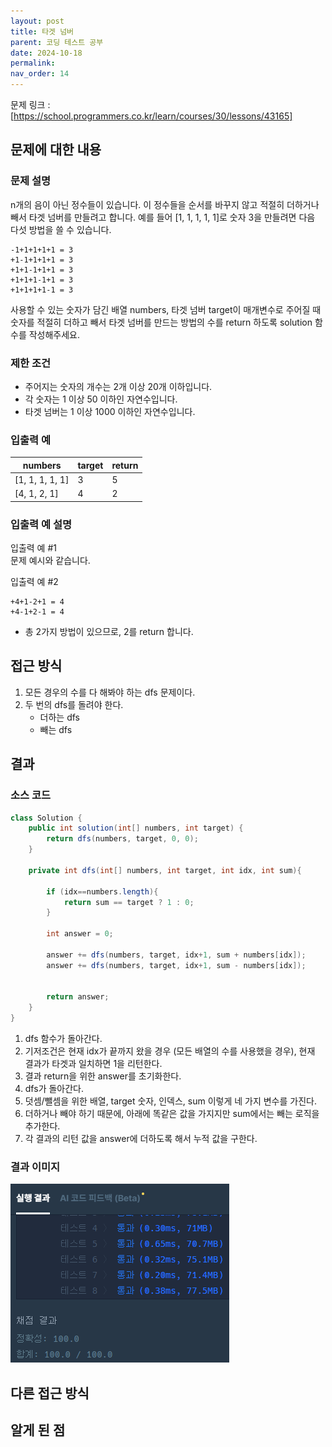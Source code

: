 ```yaml
---
layout: post
title: 타겟 넘버
parent: 코딩 테스트 공부
date: 2024-10-18
permalink:
nav_order: 14
---
```


문제 링크 : [https://school.programmers.co.kr/learn/courses/30/lessons/43165]

## 문제에 대한 내용

### 문제 설명

n개의 음이 아닌 정수들이 있습니다. 이 정수들을 순서를 바꾸지 않고 적절히 더하거나 빼서 타겟 넘버를 만들려고 합니다. 예를 들어 [1, 1, 1, 1, 1]로 숫자 3을 만들려면 다음 다섯 방법을 쓸 수 있습니다.

```
-1+1+1+1+1 = 3
+1-1+1+1+1 = 3
+1+1-1+1+1 = 3
+1+1+1-1+1 = 3
+1+1+1+1-1 = 3
```

사용할 수 있는 숫자가 담긴 배열 numbers, 타겟 넘버 target이 매개변수로 주어질 때 숫자를 적절히 더하고 빼서 타겟 넘버를 만드는 방법의 수를 return 하도록 solution 함수를 작성해주세요.

### 제한 조건

- 주어지는 숫자의 개수는 2개 이상 20개 이하입니다.
- 각 숫자는 1 이상 50 이하인 자연수입니다.
- 타겟 넘버는 1 이상 1000 이하인 자연수입니다.

### 입출력 예

| numbers         | target | return |
| --------------- | ------ | ------ |
| [1, 1, 1, 1, 1] | 3      | 5      |
| [4, 1, 2, 1]    | 4      | 2      |

### 입출력 예 설명

입출력 예 #1  
문제 예시와 같습니다.

입출력 예 #2

```
+4+1-2+1 = 4
+4-1+2-1 = 4
```

- 총 2가지 방법이 있으므로, 2를 return 합니다.

## 접근 방식

1. 모든 경우의 수를 다 해봐야 하는 dfs 문제이다.
2. 두 번의 dfs를 돌려야 한다.
   - 더하는 dfs
   - 빼는 dfs

## 결과

### 소스 코드

```java
class Solution {
    public int solution(int[] numbers, int target) {
        return dfs(numbers, target, 0, 0);
    }

    private int dfs(int[] numbers, int target, int idx, int sum){

        if (idx==numbers.length){
            return sum == target ? 1 : 0;
        }

        int answer = 0;

        answer += dfs(numbers, target, idx+1, sum + numbers[idx]);
        answer += dfs(numbers, target, idx+1, sum - numbers[idx]);


        return answer;
    }
}
```

1. dfs 함수가 돌아간다.
2. 기저조건은 현재 idx가 끝까지 왔을 경우 (모든 배열의 수를 사용했을 경우), 현재 결과가 타겟과 일치하면 1을 리턴한다.
3. 결과 return을 위한 answer를 초기화한다.
4. dfs가 돌아간다.
5. 덧셈/뺄셈을 위한 배열, target 숫자, 인덱스, sum 이렇게 네 가지 변수를 가진다.
6. 더하거나 빼야 하기 때문에, 아래에 똑같은 값을 가지지만 sum에서는 빼는 로직을 추가한다.
7. 각 결과의 리턴 값을 answer에 더하도록 해서 누적 값을 구한다.

### 결과 이미지

![alt text](/공부/코딩-테스트-공부/image-14.png)

## 다른 접근 방식

## 알게 된 점

[https://school.programmers.co.kr/learn/courses/30/lessons/43165]: https://school.programmers.co.kr/learn/courses/30/lessons/43165
